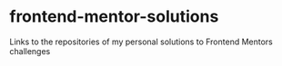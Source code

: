 # frontend-mentor-solutions
Links to the repositories of my personal solutions to Frontend Mentors challenges
